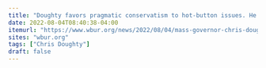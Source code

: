 ```yaml
---
title: "Doughty favors pragmatic conservatism to hot-button issues. He hopes that will win him the governor's seat"
date: 2022-08-04T08:40:38-04:00
itemurl: "https://www.wbur.org/news/2022/08/04/mass-governor-chris-doughty-republican"
sites: "wbur.org"
tags: ["Chris Doughty"]
draft: false
---
```


